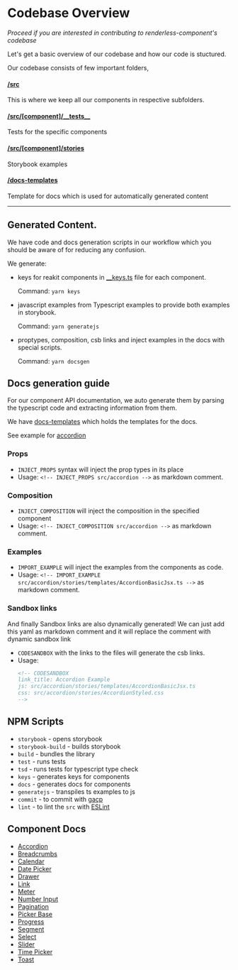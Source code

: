 # Codebase Overview

_Proceed if you are interested in contributing to renderless-component's
codebase_

Let's get a basic overview of our codebase and how our code is stuctured.

Our codebase consists of few important folders,

#### [/src](/src)

This is where we keep all our components in respective subfolders.

#### [/src/[component]/\_\_tests\_\_](/src/accordion/__tests__)

Tests for the specific components

#### [/src/[component]/stories](/src/accordion/stories)

Storybook examples

#### [/docs-templates](/docs-templates)

Template for docs which is used for automatically generated content

---

## Generated Content.

We have code and docs generation scripts in our workflow which you should be
aware of for reducing any confusion.

We generate:

- keys for reakit components in [\_\_keys.ts](/src/accordion/__keys.ts) file for
  each component.

  Command: `yarn keys`

- javascript examples from Typescript examples to provide both examples in
  storybook.

  Command: `yarn generatejs`

- proptypes, composition, csb links and inject examples in the docs with special
  scripts.

  Command: `yarn docsgen`

## Docs generation guide

For our component API documentation, we auto generate them by parsing the
typescript code and extracting information from them.

We have [docs-templates](/docs-templates) which holds the templates for the
docs.

See example for [accordion](/docs-templates/Accordion.md)

### Props

- `INJECT_PROPS` syntax will inject the prop types in its place
- Usage: `<!-- INJECT_PROPS src/accordion -->` as markdown comment.

### Composition

- `INJECT_COMPOSITION` will inject the composition in the specified component
- Usage: `<!-- INJECT_COMPOSITION src/accordion -->` as markdown comment.

### Examples

- `IMPORT_EXAMPLE` will inject the examples from the components as code.
- Usage: `<!-- IMPORT_EXAMPLE src/accordion/stories/templates/AccordionBasicJsx.ts -->` as markdown
  comment.

### Sandbox links

And finally Sandbox links are also dynamically generated! We can just add this
yaml as markdown comment and it will replace the comment with dynamic sandbox
link

- `CODESANDBOX` with the links to the files will generate the csb links.
- Usage:
  ```md
  <!-- CODESANDBOX
  link_title: Accordion Example
  js: src/accordion/stories/templates/AccordionBasicJsx.ts
  css: src/accordion/stories/AccordionStyled.css
  -->
  ```

## NPM Scripts

- `storybook` - opens storybook
- `storybook-build` - builds storybook
- `build` - bundles the library
- `test` - runs tests
- `tsd` - runs tests for typescript type check
- `keys` - generates keys for components
- `docs` - generates docs for components
- `generatejs` - transpiles ts examples to js
- `commit` - to commit with [gacp](https://github.com/vivaxy/gacp)
- `lint` - to lint the `src` with [ESLint](https://eslint.org/)

## Component Docs

- [Accordion](accordion.md)
- [Breadcrumbs](breadcrumb.md)
- [Calendar](calendar.md)
- [Date Picker](datepicker.md)
- [Drawer](drawer.md)
- [Link](Link.md)
- [Meter](meter.md)
- [Number Input](number-input.md)
- [Pagination](pagination.md)
- [Picker Base](picker-base.md)
- [Progress](progress.md)
- [Segment](segment.md)
- [Select](select.md)
- [Slider](slider.md)
- [Time Picker](timepicker.md)
- [Toast](toast.md)
